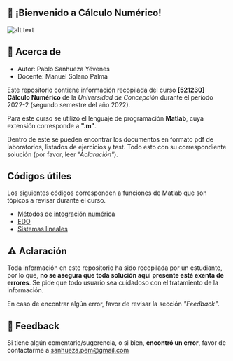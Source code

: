 ## 🚀 ¡Bienvenido a Cálculo Numérico!

![alt text](https://github.com/PabloSanhueza1/Codigos-Calculo-Numerico/blob/master/banner.jpg?raw=true)

## 📘 Acerca de
- Autor: Pablo Sanhueza Yévenes
- Docente: Manuel Solano Palma

Este repositorio contiene información recopilada del curso **[521230] Cálculo Numérico** de la *Universidad de Concepción* durante el periodo 2022-2 (segundo semestre del año 2022).

Para este curso se utilizó el lenguaje de programación **Matlab**, cuya extensión corresponde a **".m"**.

Dentro de este se pueden encontrar los documentos en formato pdf de laboratorios, listados de ejercicios y test. Todo esto con su correspondiente solución (por favor, leer *"Aclaración"*).
## Códigos útiles

Los siguientes códigos corresponden a funciones de Matlab que son tópicos a revisar durante el curso.
 - [Métodos de integración numérica](https://github.com/PabloSanhueza1/Codigos-Calculo-Numerico/tree/master/Codigos%20utiles/Metodos%20de%20Integracion%20Numerica)
 - [EDO](https://github.com/PabloSanhueza1/Codigos-Calculo-Numerico/tree/master/Codigos%20utiles/EDO)
 - [Sistemas lineales](https://github.com/PabloSanhueza1/Codigos-Calculo-Numerico/tree/master/Codigos%20utiles/Sistemas%20lineales)


## ⚠️ Aclaración
Toda información en este repositorio ha sido recopilada por un estudiante, por lo que, **no se asegura que toda solución aquí presente esté exenta de errores**. Se pide que todo usuario sea cuidadoso con el tratamiento de la información.

En caso de encontrar algún error, favor de revisar la sección *"Feedback"*.

## 📧 Feedback

Si tiene algún comentario/sugerencia, o si bien, **encontró un error**, favor de contactarme a sanhueza.pem@gmail.com